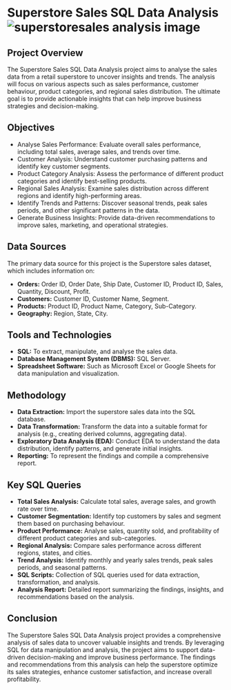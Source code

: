 # Superstore Sales SQL Data Analysis ![superstoresales analysis image](https://github.com/Revanth0303/Sales_Analysis/assets/136751544/197d044f-169e-45a5-b485-a10969729406)

## Project Overview
  The Superstore Sales SQL Data Analysis project aims to analyse the sales data from a retail superstore to uncover insights and trends. The analysis will focus on various aspects such as sales performance, customer behaviour, product categories, and regional sales distribution. The ultimate goal is to provide actionable insights that can help improve business strategies and decision-making.

## Objectives
  + Analyse Sales Performance: Evaluate overall sales performance, including total sales, average sales, and trends over time.
  + Customer Analysis: Understand customer purchasing patterns and identify key customer segments.
  + Product Category Analysis: Assess the performance of different product categories and identify best-selling products.
  + Regional Sales Analysis: Examine sales distribution across different regions and identify high-performing areas.
  + Identify Trends and Patterns: Discover seasonal trends, peak sales periods, and other significant patterns in the data.
  + Generate Business Insights: Provide data-driven recommendations to improve sales, marketing, and operational strategies.
## Data Sources
  The primary data source for this project is the Superstore sales dataset, which includes information on:
  + **Orders:** Order ID, Order Date, Ship Date, Customer ID, Product ID, Sales, Quantity, Discount, Profit.
  + **Customers:** Customer ID, Customer Name, Segment.
  + **Products:** Product ID, Product Name, Category, Sub-Category.
  + **Geography:** Region, State, City.
## Tools and Technologies
  + **SQL:** To extract, manipulate, and analyse the sales data.
  + **Database Management System (DBMS):** SQL Server.
  + **Spreadsheet Software:**  Such as Microsoft Excel or Google Sheets for data manipulation and visualization.
## Methodology
  + **Data Extraction:** Import the superstore sales data into the SQL database.
  + **Data Transformation:** Transform the data into a suitable format for analysis (e.g., creating derived columns, aggregating data).
  + **Exploratory Data Analysis (EDA):** Conduct EDA to understand the data distribution, identify patterns, and generate initial insights.
  + **Reporting:** To represent the findings and compile a comprehensive report.
## Key SQL Queries
  + **Total Sales Analysis:** Calculate total sales, average sales, and growth rate over time.
  + **Customer Segmentation:** Identify top customers by sales and segment them based on purchasing behaviour.
  + **Product Performance:** Analyse sales, quantity sold, and profitability of different product categories and sub-categories.
  + **Regional Analysis:** Compare sales performance across different regions, states, and cities.
  + **Trend Analysis:** Identify monthly and yearly sales trends, peak sales periods, and seasonal patterns.
  + **SQL Scripts:** Collection of SQL queries used for data extraction, transformation, and analysis.
  + **Analysis Report:** Detailed report summarizing the findings, insights, and recommendations based on the analysis.
## Conclusion
The Superstore Sales SQL Data Analysis project provides a comprehensive analysis of sales data to uncover valuable insights and trends. By leveraging SQL for data manipulation and analysis, the project aims to support data-driven decision-making and improve business performance. The findings and recommendations from this analysis can help the superstore optimize its sales strategies, enhance customer satisfaction, and increase overall profitability.

  
